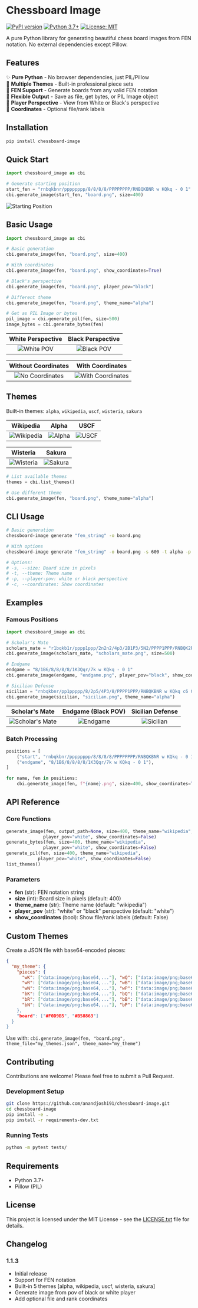 # Chessboard Image

[![PyPI version](https://badge.fury.io/py/chessboard-image.svg)](https://badge.fury.io/py/chessboard-image)
[![Python 3.7+](https://img.shields.io/badge/python-3.7+-blue.svg)](https://www.python.org/downloads/)
[![License: MIT](https://img.shields.io/badge/License-MIT-yellow.svg)](https://opensource.org/licenses/MIT)

A pure Python library for generating beautiful chess board images from FEN notation. No external dependencies except Pillow.

## Features

✨ **Pure Python** - No browser dependencies, just PIL/Pillow  
🎨 **Multiple Themes** - Built-in professional piece sets  
🎯 **FEN Support** - Generate boards from any valid FEN notation  
📱 **Flexible Output** - Save as file, get bytes, or PIL Image object  
🔧 **Player Perspective** - View from White or Black's perspective  
📍 **Coordinates** - Optional file/rank labels  

## Installation

```bash
pip install chessboard-image
```

## Quick Start

```python
import chessboard_image as cbi

# Generate starting position
start_fen = "rnbqkbnr/pppppppp/8/8/8/8/PPPPPPPP/RNBQKBNR w KQkq - 0 1"
cbi.generate_image(start_fen, "board.png", size=400)
```

![Starting Position](examples/images/starting_position.png)

## Basic Usage

```python
import chessboard_image as cbi

# Basic generation
cbi.generate_image(fen, "board.png", size=400)

# With coordinates
cbi.generate_image(fen, "board.png", show_coordinates=True)

# Black's perspective
cbi.generate_image(fen, "board.png", player_pov="black")

# Different theme
cbi.generate_image(fen, "board.png", theme_name="alpha")

# Get as PIL Image or bytes
pil_image = cbi.generate_pil(fen, size=500)
image_bytes = cbi.generate_bytes(fen)
```

| White Perspective | Black Perspective |
|:---:|:---:|
| ![White POV](examples/images/comparison_white_pov.png) | ![Black POV](examples/images/comparison_black_pov.png) |

| Without Coordinates | With Coordinates |
|:---:|:---:|
| ![No Coordinates](examples/images/comparison_no_coords.png) | ![With Coordinates](examples/images/comparison_with_coords.png) |

## Themes

Built-in themes: `alpha`, `wikipedia`, `uscf`, `wisteria`, `sakura`

| Wikipedia | Alpha | USCF |
|:---:|:---:|:---:|
| ![Wikipedia](examples/images/theme_wikipedia.png) | ![Alpha](examples/images/theme_alpha.png) | ![USCF](examples/images/theme_uscf.png) |

| Wisteria | Sakura |
|:---:|:---:|
| ![Wisteria](examples/images/theme_wisteria.png) | ![Sakura](examples/images/theme_sakura.png) |

```python
# List available themes
themes = cbi.list_themes()

# Use different theme
cbi.generate_image(fen, "board.png", theme_name="alpha")
```

## CLI Usage

```bash
# Basic generation
chessboard-image generate "fen_string" -o board.png

# With options
chessboard-image generate "fen_string" -o board.png -s 600 -t alpha -p black -c

# Options:
# -s, --size: Board size in pixels
# -t, --theme: Theme name  
# -p, --player-pov: white or black perspective
# -c, --coordinates: Show coordinates
```

## Examples

### Famous Positions

```python
import chessboard_image as cbi

# Scholar's Mate
scholars_mate = "r1bqkb1r/pppp1ppp/2n2n2/4p3/2B1P3/5N2/PPPP1PPP/RNBQK2R w KQkq - 4 4"
cbi.generate_image(scholars_mate, "scholars_mate.png", size=500)

# Endgame
endgame = "8/1B6/8/8/8/8/1K3Qqr/7k w KQkq - 0 1"
cbi.generate_image(endgame, "endgame.png", player_pov="black", show_coordinates=True)

# Sicilian Defense
sicilian = "rnbqkbnr/pp1ppppp/8/2p5/4P3/8/PPPP1PPP/RNBQKBNR w KQkq c6 0 2"
cbi.generate_image(sicilian, "sicilian.png", theme_name="alpha")
```

| Scholar's Mate | Endgame (Black POV) | Sicilian Defense |
|:---:|:---:|:---:|
| ![Scholar's Mate](examples/images/scholars_mate.png) | ![Endgame](examples/images/endgame_position.png) | ![Sicilian](examples/images/sicilian_defense.png) |

### Batch Processing

```python
positions = [
    ("start", "rnbqkbnr/pppppppp/8/8/8/8/PPPPPPPP/RNBQKBNR w KQkq - 0 1"),
    ("endgame", "8/1B6/8/8/8/8/1K3Qqr/7k w KQkq - 0 1"),
]

for name, fen in positions:
    cbi.generate_image(fen, f"{name}.png", size=400, show_coordinates=True)
```

## API Reference

### Core Functions

```python
generate_image(fen, output_path=None, size=400, theme_name="wikipedia", 
              player_pov="white", show_coordinates=False)
generate_bytes(fen, size=400, theme_name="wikipedia", 
              player_pov="white", show_coordinates=False)  
generate_pil(fen, size=400, theme_name="wikipedia",
            player_pov="white", show_coordinates=False)
list_themes()
```

### Parameters

- **fen** (str): FEN notation string
- **size** (int): Board size in pixels (default: 400)
- **theme_name** (str): Theme name (default: "wikipedia")  
- **player_pov** (str): "white" or "black" perspective (default: "white")
- **show_coordinates** (bool): Show file/rank labels (default: False)

## Custom Themes

Create a JSON file with base64-encoded pieces:

```json
{
  "my_theme": {
    "pieces": {
      "wK": ["data:image/png;base64,..."], "wQ": ["data:image/png;base64,..."],
      "wR": ["data:image/png;base64,..."], "wB": ["data:image/png;base64,..."], 
      "wN": ["data:image/png;base64,..."], "wP": ["data:image/png;base64,..."],
      "bK": ["data:image/png;base64,..."], "bQ": ["data:image/png;base64,..."],
      "bR": ["data:image/png;base64,..."], "bB": ["data:image/png;base64,..."],
      "bN": ["data:image/png;base64,..."], "bP": ["data:image/png;base64,...]
    },
    "board": ["#F0D9B5", "#B58863"]
  }
}
```

Use with: `cbi.generate_image(fen, "board.png", theme_file="my_themes.json", theme_name="my_theme")`

## Contributing

Contributions are welcome! Please feel free to submit a Pull Request.

### Development Setup

```bash
git clone https://github.com/anandjoshi91/chessboard-image.git
cd chessboard-image
pip install -e .
pip install -r requirements-dev.txt
```

### Running Tests

```bash
python -m pytest tests/
```

## Requirements

- Python 3.7+
- Pillow (PIL)

## License

This project is licensed under the MIT License - see the [LICENSE.txt](LICENSE.txt) file for details.

## Changelog

### 1.1.3
- Initial release
- Support for FEN notation
- Built-in 5 themes [alpha, wikipedia, uscf, wisteria, sakura]
- Generate image from pov of black or white player
- Add optional file and rank coordinates